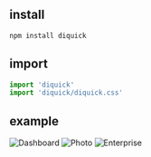 ## install

``` bash
npm install diquick
```

## import

``` javascript
import 'diquick'
import 'diquick/diquick.css'
```

## example

![Dashboard](http://www.diquick.com/static/images/dashboard.png)
![Photo](http://www.diquick.com/static/images/photo.png)
![Enterprise](http://www.diquick.com/static/images/enterprise.png)
